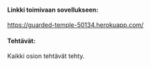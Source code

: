 #### Linkki toimivaan sovellukseen:  
https://guarded-temple-50134.herokuapp.com/


#### Tehtävät:
Kaikki osion tehtävät tehty.
